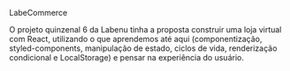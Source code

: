 LabeCommerce

O projeto quinzenal 6 da Labenu tinha a proposta construir uma loja virtual com React, utilizando o que aprendemos até aqui (componentização, styled-components, manipulação de estado, ciclos de vida, renderização condicional e LocalStorage) e pensar na experiência do usuário.
